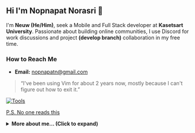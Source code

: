 <!--
**nopnapatn/nopnapatn** is a ✨ _special_ ✨ repository because its `README.md` (this file) appears on your GitHub profile.

Here are some ideas to get you started:

- 🔭 I’m currently working on ...
- 🌱 I’m currently learning ...
- 👯 I’m looking to collaborate on ...
- 🤔 I’m looking for help with ...
- 💬 Ask me about ...
- 📫 How to reach me: ...
- 😄 Pronouns: ...
- ⚡ Fun fact: ...
-->

## Hi I'm Nopnapat Norasri 👋

I'm **Neuw (He/Him)**, seek a Mobile and Full Stack developer at **Kasetsart University**. Passionate about building online communities, I use Discord for work discussions and project **(develop branch)** collaboration in my free time.

### How to Reach Me

- **Email:** <nopnapatn@gmail.com>

> “I've been using Vim for about 2 years now, mostly because I can't figure out how to exit it.”

[![Tools](https://skillicons.dev/icons?i=mongodb,express,react,nodejs,flutter,firebase,swift)](https://skillicons.dev)

[P.S. No one reads this](https://nopnapatn.dev/)

<details>
    <summary><b>More about me... (Click to expand)</b></summary>
    soon..
</details>
